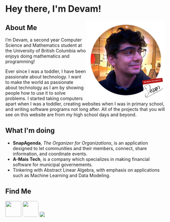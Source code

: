 <h1> Hey there, I'm Devam!</h1>
<img src="headshot.png" width="250px" height="250px" align="right">  

## About Me
I’m Devam, a second year Computer Science and Mathematics student at the University of British Columbia who enjoys doing mathematics and programming!

Ever since I was a toddler, I have been passionate about technology. I want to make the world as passionate about technology as I am by showing people how to use it to solve problems.  I started taking computers apart when I was a toddler, creating websites when I was in primary school, and writing software programs not long after. All of the projects that you will see on this website are from my high school days and beyond.

## What I'm doing
 * **SnapAgenda**, _The Organizer for Organizations_, is an application designed to let communities and their members, connect, share information, and coordinate events.
 * **A-Mais Tech**, is a company which specializes in making financial software for municipal governements.
 * Tinkering with Abstract Linear Algebra, with emphasis on applications such as Machine Learning and Data Modeling.

## Find Me
[<img src="https://content.linkedin.com/content/dam/me/business/en-us/amp/brand-site/v2/bg/LI-Bug.svg.original.svg" width="50px" height="50px" >](https://www.linkedin.com/in/d3vel0per/)
[<img src="https://github.githubassets.com/images/modules/logos_page/GitHub-Mark.png" width="50px" height="50px" style="border-radius: 5px;">](https://github.com/TheD3vel0per/)
[<img src="https://devpost-challengepost.netdna-ssl.com/assets/reimagine2/devpost-logo-646bdf6ac6663230947a952f8d354cad.svg" height="50px">](https://devpost.com/TheD3vel0per)
